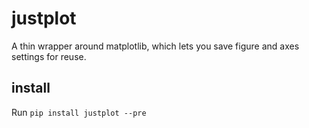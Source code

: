 # justplot
A thin wrapper around matplotlib, which lets you save figure and axes settings for reuse.

## install
Run `pip install justplot --pre`

